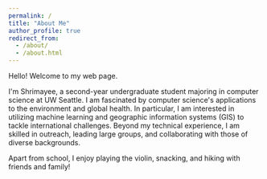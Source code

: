 ```yaml
---
permalink: /
title: "About Me"
author_profile: true
redirect_from: 
  - /about/
  - /about.html
---
```


Hello! Welcome to my web page. 

I'm Shrimayee, a second-year undergraduate student majoring in computer science at UW Seattle. I am fascinated by computer science's applications to the environment and global health. In particular, I am interested in utilizing machine learning and geographic information systems (GIS) to tackle international challenges. Beyond my technical experience, I am skilled in outreach, leading large groups, and collaborating with those of diverse backgrounds.

Apart from school, I enjoy playing the violin, snacking, and hiking with friends and family!